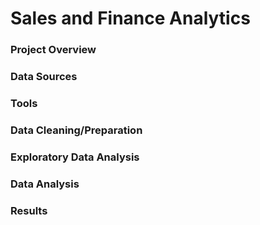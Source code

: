 # Sales and Finance Analytics

### Project Overview 

### Data Sources

### Tools

### Data Cleaning/Preparation 

### Exploratory Data Analysis 

### Data Analysis 

### Results 
